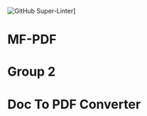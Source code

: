 ![GitHub Super-Linter](https://github.com/InnoSWP/pdf-converter-group-2/workflows/Lint%20Code%20Base/badge.svg)]
# MF-PDF 
# Group 2
# Doc To PDF Converter
